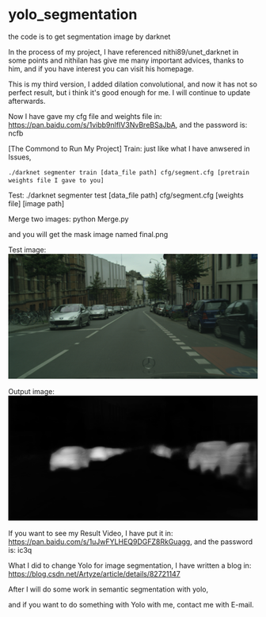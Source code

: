 # yolo_segmentation
the code is to get segmentation image by darknet

In the process of my project, I have referenced nithi89/unet_darknet in some points
and nithilan has give me many important advices, thanks to him, and if you have interest you can visit his homepage.

This is my third version, I added dilation convolutional, and now it has not so perfect result, but i think it's good enough for me. I will continue to update afterwards.

Now I have gave my cfg file and weights file in:  https://pan.baidu.com/s/1vibb9nlfIV3NvBreBSaJbA, and the password is:  ncfb

[The Commond to Run My Project]
Train: just like what I have anwsered in Issues,

	./darknet segmenter train [data_file path] cfg/segment.cfg [pretrain weights file I gave to you] 

Test:
	./darknet segmenter test [data_file path] cfg/segment.cfg [weights file] [image path]

Merge two images:
	python Merge.py
	
and you will get the mask image named final.png

Test image:  
![Image text](https://github.com/ArtyZe/yolo_segmentation/blob/master/orig.png)

Output image:
![Image text](https://github.com/ArtyZe/yolo_segmentation/blob/master/pred.png)

If you want to see my Result Video, I have put it in: https://pan.baidu.com/s/1uJwFYLHEQ9DGFZ8RkGuagg, and the password is: ic3q

What I did to change Yolo for image segmentation, I have written a blog in: https://blog.csdn.net/Artyze/article/details/82721147

After I will do some work in semantic segmentation with yolo,

and if you want to do something with Yolo with me, contact me with E-mail.
  


